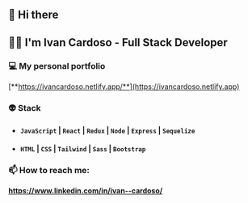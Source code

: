 ## 👋 Hi there 
## 👨‍🦱 I'm Ivan Cardoso - Full Stack Developer

### 💻 My personal portfolio 
[**https://ivancardoso.netlify.app/**](https://ivancardoso.netlify.app)

### 👽 Stack
* #### **`JavaScript`** | **`React`** | **`Redux`** | **`Node`** | **`Express`** | **`Sequelize`**   
* #### **`HTML`** | **`CSS`** | **`Tailwind`** | **`Sass`** | **`Bootstrap`**


### 📫 How to reach me:
**https://www.linkedin.com/in/ivan--cardoso/**

<!--
**ivan-cardoso/ivan-cardoso** is a ✨ _special_ ✨ repository because its `README.md` (this file) appears on your GitHub profile.

Here are some ideas to get you started:

- 🔭 I’m currently working on ...
- 🌱 I’m currently learning ...
- 👯 I’m looking to collaborate on ...
- 🤔 I’m looking for help with ...
- 💬 Ask me about ...
- 📫 How to reach me: ...
- 😄 Pronouns: ...
- ⚡ Fun fact: ...
-->

